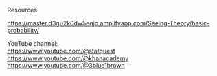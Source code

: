 Resources 

https://master.d3gu2k0dw5eqjo.amplifyapp.com/Seeing-Theory/basic-probability/

YouTube channel: <br />
        https://www.youtube.com/@statquest <br />
        https://www.youtube.com/@khanacademy <br />
        https://www.youtube.com/@3blue1brown 

